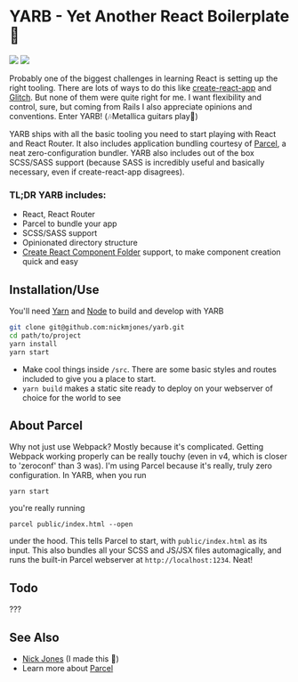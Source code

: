 # YARB - Yet Another React Boilerplate 🎉

[![](https://img.shields.io/badge/Protected_by-Hound-a873d1.svg)](https://houndci.com)
[![](https://img.shields.io/github/issues/nickmjones/yarb)](https://github.com/nickmjones/yarb/issues)

Probably one of the biggest challenges in learning React is setting up the right tooling. There are lots of ways to do this like [create-react-app](https://github.com/facebook/create-react-app) and [Glitch](www.glitch.com). But none of them were quite right for me. I want flexibility and control, sure, but coming from Rails I also appreciate opinions and conventions. Enter YARB! (🎶Metallica guitars play🤘)

YARB ships with all the basic tooling you need to start playing with React and React Router. It also includes application bundling courtesy of [Parcel](https://parceljs.org), a neat zero-configuration bundler. YARB also includes out of the box SCSS/SASS support (because SASS is incredibly useful and basically necessary, even if create-react-app disagrees).

### TL;DR YARB includes:
- React, React Router
- Parcel to bundle your app
- SCSS/SASS support
- Opinionated directory structure
- [Create React Component Folder](https://www.npmjs.com/package/create-react-component-folder) support, to make component creation quick and easy


## Installation/Use
You'll need [Yarn](https://github.com/yarnpkg/yarn) and [Node](https://github.com/nodejs/node) to build and develop with YARB

```bash
git clone git@github.com:nickmjones/yarb.git
cd path/to/project
yarn install
yarn start
```
- Make cool things inside `/src`. There are some basic styles and routes included to give you a place to start.
- `yarn build` makes a static site ready to deploy on your webserver of choice for the world to see

## About Parcel
Why not just use Webpack? Mostly because it's complicated. Getting Webpack working properly can be really touchy (even in v4, which is closer to 'zeroconf' than 3 was). I'm using Parcel because it's really, truly zero configuration. In YARB, when you run

`yarn start`

you're really running

`parcel public/index.html --open`

under the hood. This tells Parcel to start, with `public/index.html` as its input. This also bundles all your SCSS and JS/JSX files automagically, and runs the built-in Parcel webserver at `http://localhost:1234`. Neat!

## Todo
???

## See Also
- [Nick Jones](https://www.nickmjones.me) (I made this 👋)
- Learn more about [Parcel](https://parceljs.org)
